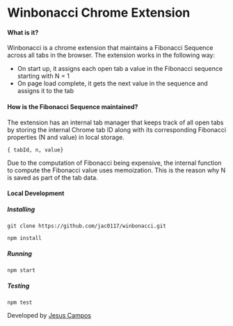 # Winbonacci Chrome Extension

#### What is it?
Winbonacci is a chrome extension that maintains a Fibonacci Sequence across all tabs in the browser. The extension works in the following way:
* On start up, it assigns each open tab a value in the Fibonacci sequence starting with N = 1
* On page load complete, it gets the next value in the sequence and assigns it to the tab

#### How is the Fibonacci Sequence maintained?
The extension has an internal tab manager that keeps track of all open tabs by storing the internal Chrome tab ID along with its corresponding Fibonacci properties (N and value) in local storage.
```
{ tabId, n, value}
```

Due to the computation of Fibonacci being expensive, the internal function to compute the Fibonacci value uses memoization. This is the reason why N is saved as part of the tab data.

#### Local Development

##### Installing
```git clone https://github.com/jac0117/winbonacci.git```

```npm install```

##### Running
```npm start```

##### Testing
```npm test```

Developed by [Jesus Campos](https://www.linkedin.com/in/software-craftsman "LinkedIn Profile")
